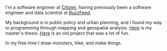 I'm a software engineer at [Citizen](https://www.citizen.com), having previously been a software engineer and data scientist at [BuzzFeed](https://www.buzzfeed.com).

My background is in public policy and urban planning, and I found my way to programming through mapping and geospatial analysis. [Here](http://pavementtoparks.org/wp-content/uploads//2015/12/PAE-Ben-Weinryb-Grohsgal.pdf) is my master's thesis. [Here](http://benwg.com/postcards/) is an old project that was a lot of fun.

In my free time I draw monsters, hike, and make things.

